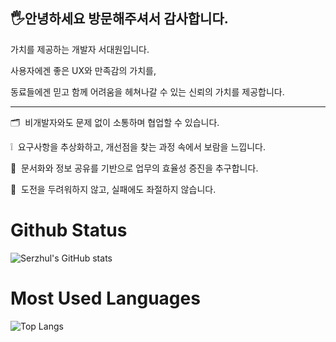 🖐안녕하세요 방문해주셔서 감사합니다.
---
가치를 제공하는 개발자 서대원입니다.

사용자에겐 좋은 UX와 만족감의 가치를,

동료들에겐 믿고 함께 어려움을 헤쳐나갈 수 있는 신뢰의 가치를 제공합니다.

---

🗂  비개발자와도 문제 없이 소통하며 협업할 수 있습니다.

❕  요구사항을 추상화하고, 개선점을 찾는 과정 속에서 보람을 느낍니다.

📑  문서화와 정보 공유를 기반으로 업무의 효율성 증진을 추구합니다.

🙌  도전을 두려워하지 않고, 실패에도 좌절하지 않습니다.


# Github Status
![Serzhul's GitHub stats](https://github-readme-stats.vercel.app/api?username=Serzhul&show_icons=true&theme=blue-green)

# Most Used Languages
![Top Langs](https://github-readme-stats.vercel.app/api/top-langs/?username=anuraghazra&layout=compact&theme=blue-green)

